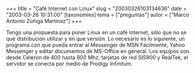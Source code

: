+++
title = "Café Internet con Linux"
slug = "20030326103134636"
date = "2003-03-26 10:31:00"
[taxonomies]
tema = ["preguntas"]
autor = ["Marco Antonio Zúñiga Martínez"]
+++

Tengo una propuesta para poner Linux en un café Internet, sólo que no se
qué distribución utilizar y en que versión. Lo necesario es lo
siguiente, un programa con que pueda entrar al Messenger de MSN
Fácilmente, Yahoo Messenger y editar documentos de MS-Office en general.
Los equipos son desde Celeron de 400 hasta 800 Mhz, tarjetas de red
SIS900 y RealTek, el servidor se conecta por medio de Prodigy Infinitum.

